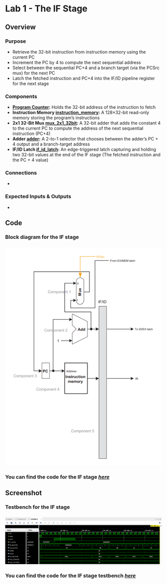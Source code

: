 # Lab 1 - The IF Stage

## Overview
### Purpose
- Retrieve the 32-bit instruction from instruction memory using the current PC
- Increment the PC by 4 to compute the next sequential address
- Select between the sequential PC+4 and a branch target (via the PCSrc mux) for the next PC
- Latch the fetched instruction and PC+4 into the IF/ID pipeline register for the next stage
### Components
- [**Program Counter**](https://github.com/fctanglao/ComputerArchitectureLabs/blob/main/Lab%201/program_counter.v)**:** Holds the 32-bit address of the instruction to fetch
- **Instruction Memory [instruction_memory](https://github.com/fctanglao/ComputerArchitectureLabs/blob/main/Lab%201/instruction_memory.v):** A 128×32-bit read-only memory storing the program’s instructions
- **2x1 32-Bit Mux [mux_2x1_32bit](https://github.com/fctanglao/ComputerArchitectureLabs/blob/main/Lab%201/mux_2x1_32bit.v):** A 32-bit adder that adds the constant 4 to the current PC to compute the address of the next sequential instruction (PC+4)
- **Adder [adder](https://github.com/fctanglao/ComputerArchitectureLabs/blob/main/Lab%201/adder.v):** A 2-to-1 selector that chooses between the adder’s PC + 4 output and a branch-target address
- **IF/ID Latch [if_id_latch](https://github.com/fctanglao/ComputerArchitectureLabs/blob/main/Lab%201/if_id_latch.v):** An edge-triggered latch capturing and holding two 32-bit values at the end of the IF stage (The fetched instruction and the PC + 4 value)
### Connections
- 
### Expected Inputs & Outputs
- 

## Code
### Block diagram for the IF stage
### ![Block diagram](https://github.com/fctanglao/ComputerArchitectureLabs/blob/main/Lab%201/if%20stage%20block%20diagram.png)
### You can find the code for the IF stage [*here*](https://github.com/fctanglao/ComputerArchitectureLabs/blob/main/Lab%201/if_stage.v)

## Screenshot
### Testbench for the IF stage
### ![Testbench](https://github.com/fctanglao/ComputerArchitectureLabs/blob/main/Lab%201/if%20stage%20testbench.png)
### You can find the code for the IF stage testbench [*here*](https://github.com/fctanglao/ComputerArchitectureLabs/blob/main/Lab%201/if_stage_tb.v)
